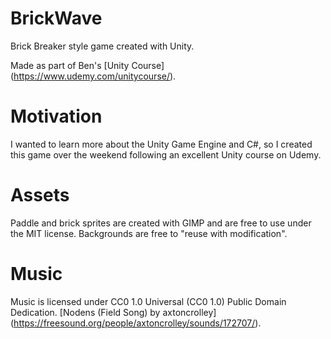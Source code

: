 # BrickWave
Brick Breaker style game created with Unity.

Made as part of Ben's [Unity Course] (https://www.udemy.com/unitycourse/).

# Motivation
I wanted to learn more about the Unity Game Engine and C#, so I created this game over the weekend following an excellent Unity course on Udemy.

# Assets
Paddle and brick sprites are created with GIMP and are free to use under the MIT license. Backgrounds are free to "reuse with modification".

# Music
Music is licensed under CC0 1.0 Universal (CC0 1.0) Public Domain Dedication. [Nodens (Field Song) by axtoncrolley] (https://freesound.org/people/axtoncrolley/sounds/172707/).

